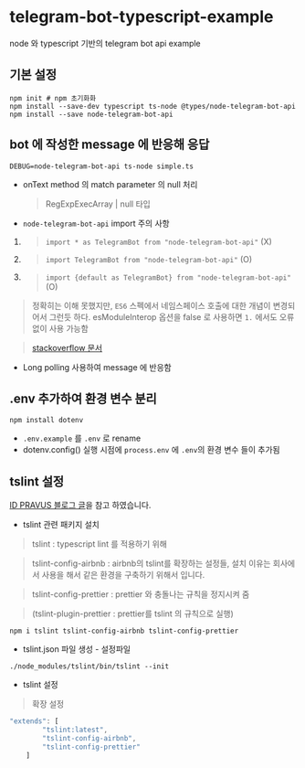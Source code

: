 # telegram-bot-typescript-example

node 와 typescript 기반의 telegram bot api example

## 기본 설정

```
npm init # npm 초기화화
npm install --save-dev typescript ts-node @types/node-telegram-bot-api
npm install --save node-telegram-bot-api
```

## bot 에 작성한 message 에 반응해 응답

```
DEBUG=node-telegram-bot-api ts-node simple.ts
```

- onText method 의 match parameter 의 null 처리
  > RegExpExecArray | null 타입
- `node-telegram-bot-api` import 주의 사항

1. > `import * as TelegramBot from "node-telegram-bot-api"` (X)
2. > `import TelegramBot from "node-telegram-bot-api"` (O)
3. > `import {default as TelegramBot} from "node-telegram-bot-api"` (O)

> 정확히는 이해 못했지만, `ES6` 스펙에서 네임스페이스 호출에 대한 개념이 변경되어서 그런듯 하다. esModuleInterop 옵션을 false 로 사용하면 `1.` 에서도 오류 없이 사용 가능함

> [stackoverflow 문서](https://stackoverflow.com/questions/49256040/a-namespace-style-import-cannot-be-called-or-constructed-and-will-cause-a-failu)

- Long polling 사용하여 message 에 반응함

## .env 추가하여 환경 변수 분리

```
npm install dotenv
```

- `.env.example` 를 `.env` 로 rename
- dotenv.config() 실행 시점에 `process.env` 에 `.env`의 환경 변수 들이 추가됨

## tslint 설정

[ID PRAVUS 블로그 글](https://pravusid.kr/javascript/2019/03/10/eslint-prettier.html)을 참고 하였습니다.

- tslint 관련 패키지 설치

> tslint : typescript lint 를 적용하기 위해

> tslint-config-airbnb : airbnb의 tslint를 확장하는 설정들, 설치 이유는 회사에서 사용을 해서 같은 환경을 구축하기 위해서 입니다.

> tslint-config-prettier : prettier 와 충돌나는 규칙을 정지시켜 줌

> (tslint-plugin-prettier : prettier를 tslint 의 규칙으로 실행)

```
npm i tslint tslint-config-airbnb tslint-config-prettier
```

- tslint.json 파일 생성 - 설정파일

```
./node_modules/tslint/bin/tslint --init
```

- tslint 설정

> 확장 설정

```js
"extends": [
        "tslint:latest",
        "tslint-config-airbnb",
        "tslint-config-prettier"
    ]
```
